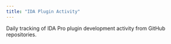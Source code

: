 ```yaml
---
title: "IDA Plugin Activity"
---
```


Daily tracking of IDA Pro plugin development activity from GitHub repositories.
